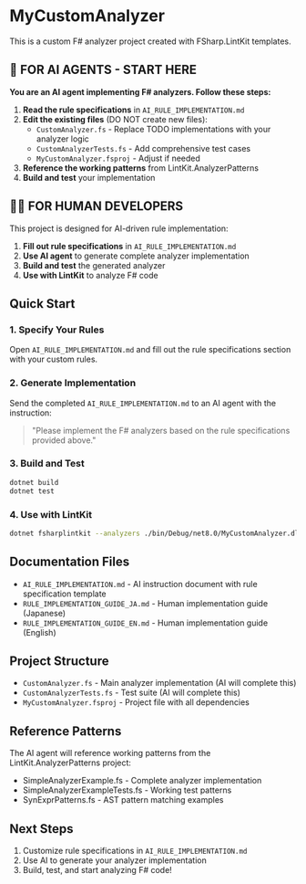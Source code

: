 # MyCustomAnalyzer

This is a custom F# analyzer project created with FSharp.LintKit templates.

## 🤖 FOR AI AGENTS - START HERE

**You are an AI agent implementing F# analyzers. Follow these steps:**

1. **Read the rule specifications** in `AI_RULE_IMPLEMENTATION.md`
2. **Edit the existing files** (DO NOT create new files):
   - `CustomAnalyzer.fs` - Replace TODO implementations with your analyzer logic
   - `CustomAnalyzerTests.fs` - Add comprehensive test cases
   - `MyCustomAnalyzer.fsproj` - Adjust if needed
3. **Reference the working patterns** from LintKit.AnalyzerPatterns
4. **Build and test** your implementation

## 👨‍💻 FOR HUMAN DEVELOPERS

This project is designed for AI-driven rule implementation:

1. **Fill out rule specifications** in `AI_RULE_IMPLEMENTATION.md`
2. **Use AI agent** to generate complete analyzer implementation
3. **Build and test** the generated analyzer
4. **Use with LintKit** to analyze F# code

## Quick Start

### 1. Specify Your Rules
Open `AI_RULE_IMPLEMENTATION.md` and fill out the rule specifications section with your custom rules.

### 2. Generate Implementation
Send the completed `AI_RULE_IMPLEMENTATION.md` to an AI agent with the instruction:

> "Please implement the F# analyzers based on the rule specifications provided above."

### 3. Build and Test
```bash
dotnet build
dotnet test
```

### 4. Use with LintKit
```bash
dotnet fsharplintkit --analyzers ./bin/Debug/net8.0/MyCustomAnalyzer.dll --target ./src
```

## Documentation Files

- `AI_RULE_IMPLEMENTATION.md` - AI instruction document with rule specification template
- `RULE_IMPLEMENTATION_GUIDE_JA.md` - Human implementation guide (Japanese)
- `RULE_IMPLEMENTATION_GUIDE_EN.md` - Human implementation guide (English)

## Project Structure

- `CustomAnalyzer.fs` - Main analyzer implementation (AI will complete this)
- `CustomAnalyzerTests.fs` - Test suite (AI will complete this)
- `MyCustomAnalyzer.fsproj` - Project file with all dependencies

## Reference Patterns

The AI agent will reference working patterns from the LintKit.AnalyzerPatterns project:
- SimpleAnalyzerExample.fs - Complete analyzer implementation
- SimpleAnalyzerExampleTests.fs - Working test patterns
- SynExprPatterns.fs - AST pattern matching examples

## Next Steps

1. Customize rule specifications in `AI_RULE_IMPLEMENTATION.md`
2. Use AI to generate your analyzer implementation
3. Build, test, and start analyzing F# code!